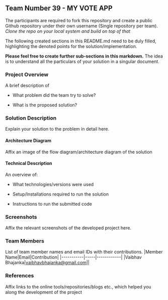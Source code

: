 ## Team Number 39 - MY VOTE APP

The participants are required to fork this repository and create a public Github repository under their own username (Single repository per team). *Clone the repo on your local system and build on top of that*

The following created sections in this README.md need to be duly filled, highlighting the denoted points for the solution/implementation. 

**Please feel free to create further sub-sections in this markdown.** The idea is to understand all the particulars of your solution in a singular document.

### Project Overview

A brief description of 
* What problem did the team try to solve?

* What is the proposed solution?

### Solution Description

Explain your solution to the problem in detail here.

#### Architecture Diagram

Affix an image of the flow diagram/architecture diagram of the solution

#### Technical Description

An overview of:
* What technologies/versions were used

* Setup/Installations required to run the solution

* Instructions to run the submitted code

### Screenshots
Affix the relevant screenshots of the developed project here.

### Team Members
List of team member names and email IDs with their contributions.
|Member Name|Email|Contribution|
|-----------|-----|------------|
|Vaibhav Bhajanka|vaibhavbhajanka@gmail.com||

### References
Affix links to the online tools/repositories/blogs etc., which helped you along the development of the project
